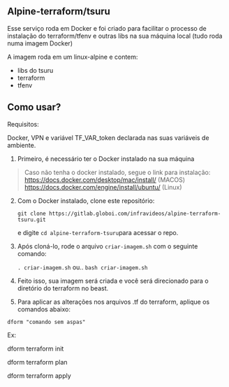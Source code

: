 ## Alpine-terraform/tsuru

Esse serviço roda em Docker e foi criado para facilitar o processo de instalação do terraform/tfenv e outras libs na sua máquina local (tudo roda numa imagem Docker)

A imagem roda em um linux-alpine e contem:

- libs do tsuru
- terraform
- tfenv

## Como usar?

Requisitos:

Docker, VPN e variável TF_VAR_token declarada nas suas variáveis de ambiente.

1. Primeiro, é necessário ter o Docker instalado na sua máquina
> Caso não tenha o docker instalado, segue o link para instalação: 
https://docs.docker.com/desktop/mac/install/ (MACOS)
https://docs.docker.com/engine/install/ubuntu/ (Linux)

2. Com o Docker instalado, clone este repositório:

    ```git clone https://gitlab.globoi.com/infravideos/alpine-terraform-tsuru.git```

    e digite ```cd alpine-terraform-tsuru```para acessar o repo.


3. Após cloná-lo, rode o arquivo `criar-imagem.sh` com o seguinte comando:

    ``` . criar-imagem.sh ```
ou..
    ``` bash criar-imagem.sh ```


4. Feito isso, sua imagem será criada e você será direcionado para o diretório do terraform no beast.

5. Para aplicar as alterações nos arquivos .tf do terraform, aplique os comandos abaixo:

```dform "comando sem aspas" ```

Ex:

dform terraform init

dform terraform plan

dform terraform apply



